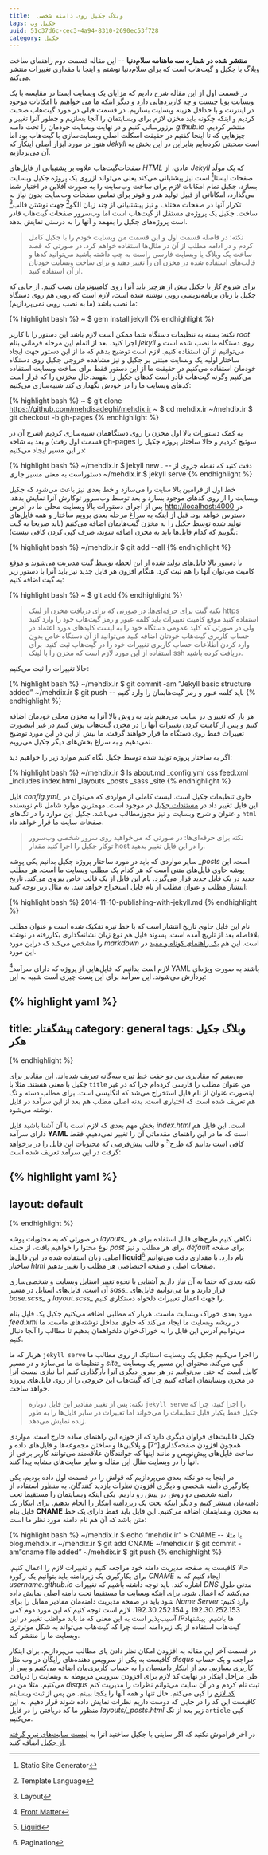 ```yaml
---
title:  وبلاگ جکیل روی دامنه شخصی
tags: جکیل وب
uuid: 51c37d6c-cec3-4a94-8310-2690ec53f728
category: جکیل
---
```


**منتشر شده در شماره سه ماهنامه سلام‌دنیا** -- این مقاله قسمت دوم راهنمای ساخت وبلاگ با جکیل و گیت‌هاب است که برای سلام‌دنیا نوشتم و اینجا با مقداری تغییرات منتشر می‌کنم.


در قسمت اول از این مقاله شرح دادیم که مزایای یک وبسایت ایستا در مقایسه با یک وبسایت پویا چیست و  چه کاربردهایی دارد و دیگر اینکه ما می خواهیم با امکانات موجود در اینترنت و با حداقل هزینه وبسایت بسازیم. در قسمت قبلی در مورد گیت‌هاب صحبت کردیم و اینکه چگونه باید مخزن لازم برای وبسایتمان را آنجا بسازیم و چطور آنرا تغییر و برزورسانی کنیم و در نهایت وبسایت خودمان را تحت دامنه *github.io* منتشر کردیم. چیزهایی که تا اینجا کفتیم در حقیقت اسکلت اصلی وبسایت‌سازی با گیت‌هاب بود اما هنوز در مورد ابزار اصلی اینکار که *Jekyll* است صحبتی نکرده‌ایم بنابراین در این بخش به آن می‌پردازیم.

صفحات‌گیت‌هاب علاوه بر پشتیبانی از فایل‌های *HTML* عادی، از *Jekyll* که یک مولّد صفحات ایستا‍[^1] است نیز پیشتبانی می‌کند یعنی می‌تواند ازروی یک پروژه جکیل وبسایت بسازد. جکیل تمام امکانات لازم برای ساخت وب‌سایت‌ را به صورت آفلاین در اختیار شما می‌گذارد، امکاناتی از قبیل تولید هدر و فوتر برای تمامی صفحات وب‌سایت بدون نیاز به تکرار آنها در صفحات مختلف و نیز پیشتبیانی از چند زبان الگو[^2] جهت نوشتن قالب[^3] ساخت. جکیل یک پروژه‌ی مستقل از گیت‌هاب است اما وب‌سرور صفحات گیت‌هاب قادر است پروژه‌های جکیل را بفهمد و آنها را به درستی نمایش بدهد.

> نکته: در فاصله قسمت اول و این قسمت من وبسایت خودم را با جکیل کامل کردم و در ادامه مطلب از آن در مثال‌ها استفاده خواهم کرد. در صورتی که قصد ساخت یک وبلاگ یا وبسایت فارسی راست به چپ داشته باشید می‌توانید کدها و قالب‌های استفاده شده در مخزن آن را تغییر دهید و برای ساخت وبسایت خودتان از آن استفاده کنید.

برای شروع کار با جکیل پیش از هرچیز باید آنرا روی کامپیوترمان نصب کنیم. از جایی که جکیل با زبان برنامه‌نویسی روبی نوشته شده است،‌ لازم است که روبی هم روی دستگاه ما نصب باشد (ما به نصب روبی نمی‌پردازیم):

{% highlight bash %}
~ $ gem install jekyll
{% endhighlight %}

نکته: بسته به تنظیمات دستگاه شما ممکن است لازم باشد این دستور را با کاربر *root* اجرا کنید. 
بعد از اتمام این مرحله  فرمانی بنام *jekyll* روی دستگاه ما نصب شده است و می‌توانیم از آن استفاده کنیم. لازم است توضیح بدهم که ما از این دستور جهت ایجاد ساختار اولیه یک وبسایت مبتنی بر جکیل و نیز مشاهده خروجی جکیل روی دستگاه خودمان استفاده می‌کنیم در حقیقت ما از این دستور فقط برای ساخت وبسایت استفاده می‌کنیم وگرنه گیت‌هاب قادر است کدهای جکیل را بفهمد.حال مخزنی را که قرار است کدهای وبسایت ما را در خودش نگهداری کند شبیه‌سازی می‌کنیم:

{% highlight bash %}
~ $ git clone https://github.com/mehdisadeghi/mehdix.ir
~ $ cd mehdix.ir
~/mehdix.ir $ git checkout -b gh-pages
{% endhighlight %}

به کمک دستورات بالا اول مخزن را روی دستگاهمان شبیه‌سازی کردیم (شرح آن در قسمت اول رفت) و بعد به شاخه gh-pages سوئیچ کردیم و حالا ساختار پروژه جکیل را در این مسیر ایجاد می‌کنیم:

{% highlight bash %}
~/mehdix.ir $ jekyll new . -- دقت کنید که نقطه جزوی از دستوراست به معنی مسیر جاری
~/mehdix.ir $ jekyll serve
{% endhighlight %}

خط اول از فرامین بالا سایت را می‌سازد و خط بعدی نیز باعث می‌شود که جکیل وبسایت را از روی کدهای موجود بسازد و بعد توسط  وب‌سرور توکارش آنرا نمایش بدهد. پس از اجرای دستورات بالا وبسایت محلی ما در آدرس ‎‎[http://localhost:4000](http://localhost:4000) در دسترس خواهد بود. قبل از اینکه به سراغ مرحله بعدی برویم ساختار و همه فایل‌های تولید شده توسط جکیل را به مخزن گیت‌هابمان اضافه می‌کنیم (باید صریحا به گیت بگوییم که کدام فایل‌ها باید به مخزن اضافه شوند، صرف کپی کردن کافی نیست):

{% highlight bash %}
~/mehdix.ir $ git add --all
{% endhighlight %}

با دستور بالا فایل‌های تولید شده از این لحظه توسط گیت مدیریت می‌شوند و موقع کامیت می‌توان آنها را هم ثبت کرد. هنگام افزون هر فایل جدید نیز باید آنرا با دستور زیر به گیت اضافه کنیم:

{% highlight bash %}
~ $ git add <FILENAME>
{% endhighlight %}

> نکته گیت برای حرفه‌ای‌ها: در صورتی که برای دریافت مخزن از لینک https استفاده کنید موقع کامیت تغییرات باید کلمه عبور و رمز گیت‌هاب خود را وارد کنید ولی در صورتی که کلید عمومی دستگاه خود را به لیست کلیدهای مورد اعتماد در حساب کاربری گیت‌هاب خودتان اضافه کنید می‌توانید از آن دستگاه خاص بدون وارد کردن اطلاعات حساب کاربری تغییرات خود را در گیت‌هاب ثبت کنید. برای استفاده از این مورد لازم است که مخزن را با لینک ssh دریافت کرده باشید.

حالا تغییرات را ثبت می‌کنیم:

{% highlight bash %}
~/mehdix.ir $ git commit -am ”Jekyll basic structure added”
~/mehdix.ir $ git push -- باید کلمه عبور و رمز گیت‌هابمان را وارد کنیم
{% endhighlight %}

هر بار که تغییری در سایت می‌دهیم باید به روش بالا آنرا به مخزن محلی خودمان اضافه کنیم و  پس از کامیت کردن تغییرات آنها را در مخزن گیت‌هاب پوش کنیم در غیر اینصورت تغییرات فقط روی دستگاه ما قرار خواهند گرفت. ما بیش از این در این مورد توضیح نمی‌دهیم و به سراغ بخش‌های دیگر جکیل می‌رویم.

اگر به ساختار پروژه تولید شده توسط جکیل نگاه کنیم موارد زیر را خواهیم دید:

{% highlight bash %}
~/mehdix.ir $ ls
about.md  _config.yml  css  feed.xml  _includes  index.html  _layouts  _posts  _sass  _site
{% endhighlight %}

فایل *config.yml_* حاوی تنظیمات جکیل است. لیست کاملی از مواردی که می‌توان در این فایل تغییر داد در [مستندات جکیل](http://jekyllrb.com/docs/configuration/) در موجود است. مهمترین موارد شامل نام نویسنده و عنوان و شرح وبسایت و نیز مجوزمطالب می‌باشد. جکیل این موارد را در تگ‌های `html` صفحات سایت ما قرار خواهد داد.

> نکته برای حرفه‌ای‌ها: در صورتی که می‌خواهید روی سرور شخصی وب‌سرور توکار جکیل را اجرا کنید مقدار host را در این فایل تغییر بدهید.

سایر مواردی که باید در مورد ساختار پروژه جکیل بدانیم یکی پوشه *_posts* است. این پوشه حاوی فایل‌های متنی است که هر کدام یک مطلب وبسایت ما است. هر مطلب جدید در یک فایل جدید قرار می‌گیرد. نام این فایل از یک قالب خاص یپروی می‌کند. تاریخ انتشار مطلب و عنوان مطلب از نام فایل استخراج خواهد شد. به مثال زیر توجه کنید:

{% highlight bash %}
2014-11-10-publishing-with-jekyll.md
{% endhighlight %}

نام این فایل حاوی تاریخ انتشار است که با خط تیره تفکیک شده است و عنوان مطلب بلافاصله بعد از تاریخ آمده است. پسوند فایل هم نوع زبان نشانه‌گذاری بکاررفته در نوشته را مشخص می‌کند که دراین مورد *markdown* است. این هم [یک راهنمای کوتاه و مفید](https://help.github.com/articles/markdown-basics/) در این مورد.

لازم است بدانیم که فایل‌هایی از پروژه که دارای سرآمد[^4] YAML باشند به صورت ویژه‌ای پردازش می‌شوند. این سرآمد برای این پست چیزی است شبیه به این:

{% highlight yaml %}
---
title: پیشگفتار
category: general
tags: وبلاگ جکیل هکر
---
{% endhighlight %}

می‌بینیم که مقادیری بین دو جفت خط تیره سه‌گانه تعریف شده‌اند. این مقادیر برای جکیل با معنی هستند. مثلا با `title` من عنوان مطلب را فارسی کرده‌ام چرا که در غیر اینصورت عنوان از نام فایل استخراج می‌شد که انگلیسی است. برای مطلب دسته و تگ هم تعریف شده است که اختیاری است. بدنه اصلی مطلب هم بعد از این سرآمد در فایل نوشته می‌شود.

بخش مهم بعدی که لازم است با آن آشنا باشید فایل *index.html* است. این فایل هم دارای سرآمد **YAML** است که ما در این راهنمای مقدماتی آن را تغییر نمی‌دهیم. فقط کافی است بدانیم که طرح[^5] و قالب پیش‌فرضی که محتویات این فایل را در برخواهد گرفت در این سرآمد تعریف شده است:

{% highlight yaml %}
---
layout: default
---
{% endhighlight %}

در صورتی که به محتویات پوشه *layouts_* نگاهی کنیم طرح‌های قابل استفاده برای هر نوع محتوا را خواهیم یافت، از جمله *post* برای هر مطلب و نیز *default* برای صفحه اصلی. زبان استفاده شده در این فایل‌ها **liquid**[^6] نام دارد. با مقداری دقت می‌توانیم ساختار *html* صفحات اصلی و صفحه اختصاصی هر مطلب را تغییر بدهیم.

نکته بعدی که حتما به آن نیاز داریم آشنایی با نحوه تغییر استایل وبسایت و شخصی‌سازی آن است. فایل‌های استایل در مسیر *sass_* قرار دارند و ما می‌توانیم فایل‌های *base.scss_* و *layout.scss_* را جهت اعمال تغییرات دلخواه دستکاری کنیم. 

مورد بعدی خوراک وبسایت ماست. هربار که مطلبی اضافه می‌کنیم جکیل یک فایل بنام *feed.xml* در ریشه وبسایت ما ایجاد می‌کند که حاوی مداخل نوشته‌های ماست. ما می‌توانیم آدرس این فایل را به خوراک‌خوان دلخواهمان بدهیم تا مطالب را آنجا دنبال کنیم.

هربار که ما `jekyll serve` را اجرا می‌کنیم جکیل یک وبسایت استاتیک از روی مطالب ما و تنظیمات ما می‌سازد و در مسیر *site_* کپی می‌کند. محتوای این مسیر یک وبسایت کامل است که حتی می‌توانیم در هر سرور دیگری آنرا بارگذاری کنیم اما نیازی نیست آنرا در مخزن وبسایتمان اضافه کنیم چرا که گیت‌هاب این خروجی را از روی فایل‌های پروژه خواهد ساخت.

> نکته: پس از تغییر مقادیر این فایل دوباره `jekyll serve` را اجرا کنید، چرا که جکیل فقط یکبار فایل تنظیمات را می‌خواند اما تغییرات در سایر فایل‌ها را به طور زنده نمایش می‌دهد.

جکیل قابلیت‌های فراوان دیگری دارد که از حوزه این راهنمای ساده خارج است. مواردی همچون افزودن صفحه‌گذاری[^7] و پلاگین‌ها و ساختن مجموعه‌ها و فایل‌های داده و ساخت فایل‌های پیش‌نویس و مانند اینها که خوانندگان علاقه‌مند می‌توانند کاربر برخی از آنها را در وبسایت مثال این مقاله و سایر سایت‌های مشابه پیدا کنند. 

در اینجا به دو نکته بعدی می‌پردازیم که قولش را در قسمت اول داده بودیم. یکی بکارگیری دامنه شخصی و دیگری افزودن نظرات بازدید کنندگان. به منظور استفاده از دامنه شخصی دو روش در پیش رو داریم. یکی اینکه وبسایتمان را مستقیما تحت دامنه‌مان منتشر کنیم و دیگر اینکه تحت یک زیردامنه اینکار را انجام بدهیم. برای اینکار یک فایل بنام **CNAME** به مخزن وبسایتمان اضافه می‌کنیم. این فایل باید فقط دارای یک خط متن باشد که آن هم نام دامنه مورد نظر ما است:

{% highlight bash %}
~/mehdix.ir $ echo “mehdix.ir” > CNAME -- یا مثلا blog.mehdix.ir
~/mehdix.ir $ git add CNAME
~/mehdix.ir $ git commit -am”cname file added”
~/mehdix.ir $ git push
{% endhighlight %}

حالا کافیست به صفحه مدیریت دامنه خود مراجعه کنیم و تغییرات لازم را اعمال کنیم. برای بکارگیری یک زیردامنه باید بتوانیم یک رکورد *CNAME* ایجاد کنیم که به *username.github.io* اشاره کند. باید توجه داشته باشیم که تغییرات *DNS* مدتی طول می‌کشد که اعمال شود. برای اینکه وبسایت ما مستقیما تحت دامنه اصلی نمایش داده شود باید در صفحه مدیریت دامنه‌مان مقادیر مقابل را برای *Name Server* وارد کنیم: 192.30.252.153 و 192.30.252.154.
لازم است توجه کنیم که این مورد دوم کمی آسیب‌پذیر است به این معنی که ما باید مواظب تغییر در این *IP*ها باشیم. پیشنهاد گیت‌هاب استفاده از یک زیردامنه است چرا که گیت‌هاب می‌تواند به شکل موثرتری وبسایت ما را منتشر کند.

در قسمت آخر این مقاله به افزودن امکان نظر دادن پای مطالب می‌پردازیم. برای اینکار کافیست به یکی از سرویس دهنده‌های رایگان در وب مثل *disqus* مراجعه و یک حساب کاربری بسازیم. بعد از اینکار دامنه‌مان را به حساب کاربری‌مان اضافه می‌کنیم و پس از طی مراحل اینکار در نهایت کد لازم برای افزودن سرویس مربوطه به وبسایت را دریافت می‌کنیم. مثلا من در *disqus* ثبت نام کردم و در آن سایت می‌توانم نظرات را مدیریت کنم و همه آنها را یکجا ببینم. من پس از ثبت وبسایتم ‎[کد لازم](https://mehdix.disqus.com/admin/settings/universalcode/) را کپی می‌کنم. حال تنها کافیست این کد را در جایی که دوست داریم نظرات نمایش داده شوند قرار دهیم. به این منظور ما کد دریافتی را در فایل *layouts/_posts.html* زیر بعد از تگ `article` کپی می‌کنیم.

در آخر فراموش نکنید که اگر سایتی با جکیل ساختید آنرا به ‬‬[لیست سایت‌های نیرو گرفته از جکیل](https://github.com/jekyll/jekyll/wiki/Sites) اضافه کنید.


[^1]: Static Site Generator
[^2]: Template Language
[^3]: Layout
[^4]: [Front Matter](http://jekyllrb.com/docs/frontmatter/)
[^5]: [Liquid](https://github.com/Shopify/liquid/wiki)
[^6]: Pagination



